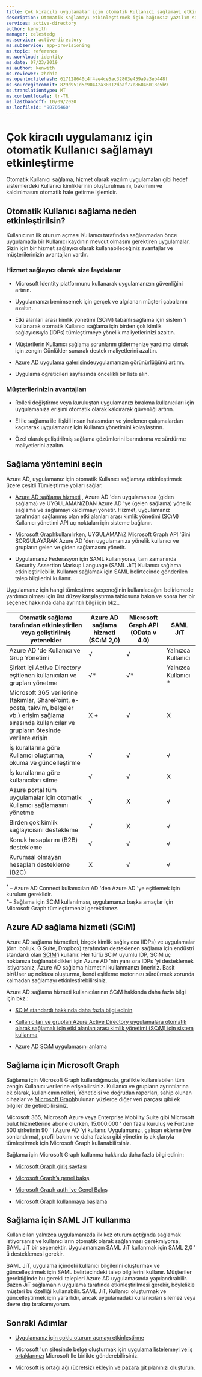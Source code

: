 ```yaml
---
title: Çok kiracılı uygulamalar için otomatik Kullanıcı sağlamayı etkinleştirme-Azure AD
description: Otomatik sağlamayı etkinleştirmek için bağımsız yazılım satıcıları Kılavuzu
services: active-directory
author: kenwith
manager: celestedg
ms.service: active-directory
ms.subservice: app-provisioning
ms.topic: reference
ms.workload: identity
ms.date: 07/23/2019
ms.author: kenwith
ms.reviewer: zhchia
ms.openlocfilehash: 617128640c4f4ae4ce5ac32803e459a9a3eb448f
ms.sourcegitcommit: 829d951d5c90442a38012daaf77e86046018e5b9
ms.translationtype: MT
ms.contentlocale: tr-TR
ms.lasthandoff: 10/09/2020
ms.locfileid: "90706460"
---
```

# <a name="enable-automatic-user-provisioning-for-your-multi-tenant-application"></a>Çok kiracılı uygulamanız için otomatik Kullanıcı sağlamayı etkinleştirme

Otomatik Kullanıcı sağlama, hizmet olarak yazılım uygulamaları gibi hedef sistemlerdeki Kullanıcı kimliklerinin oluşturulmasını, bakımını ve kaldırılmasını otomatik hale getirme işlemidir.

## <a name="why-enable-automatic-user-provisioning"></a>Otomatik Kullanıcı sağlama neden etkinleştirilsin?

Kullanıcının ilk oturum açması Kullanıcı tarafından sağlanmadan önce uygulamada bir Kullanıcı kaydının mevcut olmasını gerektiren uygulamalar. Sizin için bir hizmet sağlayıcı olarak kullanabileceğiniz avantajlar ve müşterilerinizin avantajları vardır.

### <a name="benefits-to-you-as-the-service-provider"></a>Hizmet sağlayıcı olarak size faydalanır

* Microsoft Identity platformunu kullanarak uygulamanızın güvenliğini artırın.

* Uygulamanızı benimsemek için gerçek ve algılanan müşteri çabalarını azaltın.

* Etki alanları arası kimlik yönetimi (SCıM) tabanlı sağlama için sistem 'i kullanarak otomatik Kullanıcı sağlama için birden çok kimlik sağlayıcısıyla (IDPs) tümleştirmeye yönelik maliyetlerinizi azaltın.

* Müşterilerin Kullanıcı sağlama sorunlarını gidermenize yardımcı olmak için zengin Günlükler sunarak destek maliyetlerini azaltın.

* [Azure AD uygulama galerisinde](https://azuremarketplace.microsoft.com/marketplace/apps)uygulamanızın görünürlüğünü artırın.

* Uygulama öğreticileri sayfasında öncelikli bir liste alın.

### <a name="benefits-to-your-customers"></a>Müşterilerinizin avantajları

* Rolleri değiştirme veya kuruluştan uygulamanızı bırakma kullanıcıları için uygulamanıza erişimi otomatik olarak kaldırarak güvenliği artırın.

* El ile sağlama ile ilişkili insan hatasından ve yinelenen çalışmalardan kaçınarak uygulamanız için Kullanıcı yönetimini kolaylaştırın.

* Özel olarak geliştirilmiş sağlama çözümlerini barındırma ve sürdürme maliyetlerini azaltın.

## <a name="choose-a-provisioning-method"></a>Sağlama yöntemini seçin

Azure AD, uygulamanız için otomatik Kullanıcı sağlamayı etkinleştirmek üzere çeşitli Tümleştirme yolları sağlar.

* [Azure AD sağlama hizmeti](../app-provisioning/user-provisioning.md) , Azure AD 'den uygulamanıza (giden sağlama) ve UYGULAMANıZDAN Azure AD 'ye (gelen sağlama) yönelik sağlama ve sağlamayı kaldırmayı yönetir. Hizmet, uygulamanız tarafından sağlanmış olan etki alanları arası kimlik yönetimi (SCıM) Kullanıcı yönetimi API uç noktaları için sisteme bağlanır.

* [Microsoft Graph](/graph/)kullanılırken, UYGULAMANıZ Microsoft Graph API 'Sini SORGULAYARAK Azure AD 'den uygulamanıza yönelik kullanıcı ve grupların gelen ve giden sağlamasını yönetir.

* Uygulamanız Federasyon için SAML kullanıyorsa, tam zamanında Security Assertion Markup Language (SAML JıT) Kullanıcı sağlama etkinleştirilebilir. Kullanıcı sağlamak için SAML belirtecinde gönderilen talep bilgilerini kullanır.

Uygulamanız için hangi tümleştirme seçeneğinin kullanılacağını belirlemede yardımcı olması için üst düzey karşılaştırma tablosuna bakın ve sonra her bir seçenek hakkında daha ayrıntılı bilgi için bkz..

| Otomatik sağlama tarafından etkinleştirilen veya geliştirilmiş yetenekler| Azure AD sağlama hizmeti (SCıM 2,0)| Microsoft Graph API (OData v 4.0)| SAML JıT |
|---|---|---|---|
| Azure AD 'de Kullanıcı ve Grup Yönetimi| √| √| Yalnızca Kullanıcı |
| Şirket içi Active Directory eşitlenen kullanıcıları ve grupları yönetme| √*| √*| Yalnızca Kullanıcı * |
| Microsoft 365 verilerine (takımlar, SharePoint, e-posta, takvim, belgeler vb.) erişim sağlama sırasında kullanıcılar ve grupların ötesinde verilere erişin| X +| √| X |
| İş kurallarına göre Kullanıcı oluşturma, okuma ve güncelleştirme| √| √| √ |
| İş kurallarına göre kullanıcıları silme| √| √| X |
| Azure portal tüm uygulamalar için otomatik Kullanıcı sağlamasını yönetme| √| X| √ |
| Birden çok kimlik sağlayıcısını destekleme| √| X| √ |
| Konuk hesaplarını (B2B) destekleme| √| √| √ |
| Kurumsal olmayan hesapları destekleme (B2C)| X| √| √ |

<sup>*</sup> – Azure AD Connect kullanıcıları AD 'den Azure AD 'ye eşitlemek için kurulum gereklidir.  
<sup>+</sup >– Sağlama için SCıM kullanılması, uygulamanızı başka amaçlar için Microsoft Graph tümleştirmenizi gerektirmez.

## <a name="azure-ad-provisioning-service-scim"></a>Azure AD sağlama hizmeti (SCıM)

Azure AD sağlama hizmetleri, birçok kimlik sağlayıcısı (IDPs) ve uygulamalar (örn. bolluk, G Suite, Dropbox) tarafından desteklenen sağlama için endüstri standardı olan [SCIM](https://aka.ms/SCIMOverview)'i kullanır. Her türlü SCıM uyumlu IDP, SCıM uç noktanıza bağlanabildikleri için Azure AD 'nin yanı sıra IDPs 'yi desteklemek istiyorsanız, Azure AD sağlama hizmetini kullanmanızı öneririz. Basit bir/User uç noktası oluşturma, kendi eşitleme motorınızı sürdürmek zorunda kalmadan sağlamayı etkinleştirebilirsiniz. 

Azure AD sağlama hizmeti kullanıcılarının SCıM hakkında daha fazla bilgi için bkz.: 

* [SCıM standardı hakkında daha fazla bilgi edinin](https://aka.ms/SCIMOverview)

* [Kullanıcıları ve grupları Azure Active Directory uygulamalara otomatik olarak sağlamak için etki alanları arası kimlik yönetimi (SCıM) için sistem kullanma](../app-provisioning/use-scim-to-provision-users-and-groups.md)

* [Azure AD SCıM uygulamasını anlama](../app-provisioning/use-scim-to-provision-users-and-groups.md)

## <a name="microsoft-graph-for-provisioning"></a>Sağlama için Microsoft Graph

Sağlama için Microsoft Graph kullandığınızda, grafikte kullanılabilen tüm zengin Kullanıcı verilerine erişebilirsiniz. Kullanıcı ve grupların ayrıntılarına ek olarak, kullanıcının rolleri, Yöneticisi ve doğrudan raporları, sahip olunan cihazlar ve [Microsoft Graph](/graph/api/overview?view=graph-rest-1.0)bulunan yüzlerce diğer veri parçası gibi ek bilgiler de getirebilirsiniz. 

Microsoft 365, Microsoft Azure veya Enterprise Mobility Suite gibi Microsoft bulut hizmetlerine abone olurken, 15.000.000 ' den fazla kuruluş ve Fortune 500 şirketinin 90 ' i Azure AD 'yi kullanır. Uygulamanızı, çalışan ekleme (ve sonlandırma), profil bakımı ve daha fazlası gibi yönetim iş akışlarıyla tümleştirmek için Microsoft Graph kullanabilirsiniz. 

Sağlama için Microsoft Graph kullanma hakkında daha fazla bilgi edinin:

* [Microsoft Graph giriş sayfası](https://developer.microsoft.com/graph)

* [Microsoft Graph’a genel bakış](/graph/overview)

* [Microsoft Graph auth 'ye Genel Bakış](/graph/auth/)

* [Microsoft Graph kullanmaya başlama](https://developer.microsoft.com/graph/get-started)

## <a name="using-saml-jit-for-provisioning"></a>Sağlama için SAML JıT kullanma

Kullanıcıları yalnızca uygulamanızda ilk kez oturum açtığında sağlamak istiyorsanız ve kullanıcıların otomatik olarak sağlanması gerekmiyorsa, SAML JıT bir seçenektir. Uygulamanızın SAML JıT kullanmak için SAML 2,0 ' ü desteklemesi gerekir.

SAML JıT, uygulama içindeki kullanıcı bilgilerini oluşturmak ve güncelleştirmek için SAML belirtecindeki talep bilgilerini kullanır. Müşteriler gerektiğinde bu gerekli talepleri Azure AD uygulamasında yapılandırabilir. Bazen JıT sağlamanın uygulama tarafında etkinleştirilmesi gerekir, böylelikle müşteri bu özelliği kullanabilir. SAML JıT, Kullanıcı oluşturmak ve güncelleştirmek için yararlıdır, ancak uygulamadaki kullanıcıları silemez veya devre dışı bırakamıyorum.

## <a name="next-steps"></a>Sonraki Adımlar

* [Uygulamanız için çoklu oturum açmayı etkinleştirme](../manage-apps/isv-sso-content.md)

* Microsoft 'un sitesinde belge oluşturmak için [uygulama listelemeyi ve iş ortaklarınızı](https://microsoft.sharepoint.com/teams/apponboarding/Apps/SitePages/Default.aspx) Microsoft Ile birlikte gönderebilirsiniz.

* [Microsoft iş ortağı ağı (ücretsiz) ekleyin ve pazara git planınızı oluşturun](https://partner.microsoft.com/explore/commercial).
